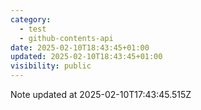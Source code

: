 ```yaml
---
category:
  - test
  - github-contents-api
date: 2025-02-10T18:43:45+01:00
updated: 2025-02-10T18:43:45+01:00
visibility: public
---
```


Note updated at 2025-02-10T17:43:45.515Z